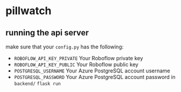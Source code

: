 # pillwatch

## running the api server 
make sure that your `config.py` has the following: 
- `ROBOFLOW_API_KEY_PRIVATE` Your Roboflow private key
- `ROBOFLOW_API_KEY_PUBLIC` Your Roboflow public key
- `POSTGRESQL_USERNAME` Your Azure PostgreSQL account username 
- `POSTGRESQL_PASSWORD` Your Azure PostgreSQL account password 
in `backend/` 
```flask run``` 

